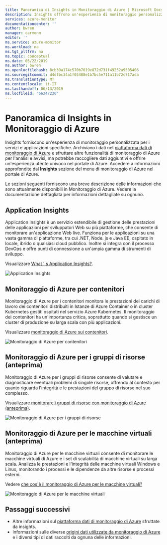 ```yaml
---
title: Panoramica di Insights in Monitoraggio di Azure | Microsoft Docs
description: Insights offrono un'esperienza di monitoraggio personalizzata in Monitoraggio di Azure per servizi e applicazioni specifiche. Questo articolo fornisce una breve descrizione di ognuna delle informazioni che sono attualmente disponibili.
services: azure-monitor
documentationcenter: ''
author: bwren
manager: carmonm
editor: ''
ms.service: azure-monitor
ms.workload: na
ms.tgt_pltfrm: na
ms.topic: conceptual
ms.date: 05/22/2019
ms.author: bwren
ms.openlocfilehash: 8cb39a174c570b7019e872d731f49252a9505406
ms.sourcegitcommit: d4dfbc34a1f03488e1b7bc5e711a11b72c717ada
ms.translationtype: MT
ms.contentlocale: it-IT
ms.lasthandoff: 06/13/2019
ms.locfileid: "66247230"
---
```

# <a name="overview-of-insights-in-azure-monitor"></a>Panoramica di Insights in Monitoraggio di Azure
Insights forniscono un'esperienza di monitoraggio personalizzata per i servizi e applicazioni specifiche. Archiviano i dati nel [piattaforma dati di monitoraggio di Azure](../platform/data-platform.md) e sfruttare altre funzionalità di monitoraggio di Azure per l'analisi e avvisi, ma potrebbe raccogliere dati aggiuntivi e offrire un'esperienza utente univoco nel portale di Azure. Accedere a informazioni approfondite dal **Insights** sezione del menu di monitoraggio di Azure nel portale di Azure.

Le sezioni seguenti forniscono una breve descrizione delle informazioni che sono attualmente disponibili in Monitoraggio di Azure. Vedere la documentazione dettagliata per informazioni dettagliate su ognuno.

## <a name="application-insights"></a>Application Insights
Application Insights è un servizio estendibile di gestione delle prestazioni delle applicazioni per sviluppatori Web su più piattaforme, che consente di monitorare un'applicazione Web live. Funziona per le applicazioni su una vasta gamma di piattaforme, tra cui .NET, Node. js e Java EE, ospitato in locale, ibrido o qualsiasi cloud pubblico. Inoltre si integra con il processo DevOps e offre punti di connessione a un'ampia gamma di strumenti di sviluppo.

Visualizzare [What ' s Application Insights?](../app/app-insights-overview.md).

![Application Insights](media/insights-overview/app-insights.png)

## <a name="azure-monitor-for-containers"></a>Monitoraggio di Azure per contenitori
Monitoraggio di Azure per i contenitori monitora le prestazioni dei carichi di lavoro dei contenitori distribuiti in Istanze di Azure Container o in cluster Kubernetes gestiti ospitati nel servizio Azure Kubernetes. Il monitoraggio dei contenitori ha un'importanza critica, soprattutto quando si gestisce un cluster di produzione su larga scala con più applicazioni.

Visualizzare [monitoraggio di Azure sui contenitori](../insights/container-insights-overview.md).

![Monitoraggio di Azure per contenitori](media/insights-overview/container-insights.png)

## <a name="azure-monitor-for-resource-groups-preview"></a>Monitoraggio di Azure per i gruppi di risorse (anteprima)
Monitoraggio di Azure per i gruppi di risorse consente di valutare e diagnosticare eventuali problemi di singole risorse, offrendo al contesto per quanto riguarda l'integrità e le prestazioni del gruppo di risorse nel suo complesso.

Visualizzare [monitorare i gruppi di risorse con monitoraggio di Azure (anteprima)](../insights/resource-group-insights.md).

![Monitoraggio di Azure per i gruppi di risorse](media/insights-overview/resource-group-insights.png)

## <a name="azure-monitor-for-vms-preview"></a>Monitoraggio di Azure per le macchine virtuali (anteprima)
Monitoraggio di Azure per le macchine virtuali consente di monitorare le macchine virtuali di Azure e i set di scalabilità di macchine virtuali su larga scala. Analizza le prestazioni e l'integrità delle macchine virtuali Windows e Linux, monitorando i processi e le dipendenze da altre risorse e processi esterni.

Vedere [che cos'è il monitoraggio di Azure per le macchine virtuali?](vminsights-overview.md)

![Monitoraggio di Azure per le macchine virtuali](media/insights-overview/vm-insights.png)

## <a name="next-steps"></a>Passaggi successivi
* Altre informazioni sul [piattaforma dati di monitoraggio di Azure](../platform/data-platform.md) sfruttate da insights.
* Informazioni sulle diverse [origini dati utilizzate da monitoraggio di Azure](../platform/data-sources.md) e i diversi tipi di dati raccolti da ognuna delle informazioni.
